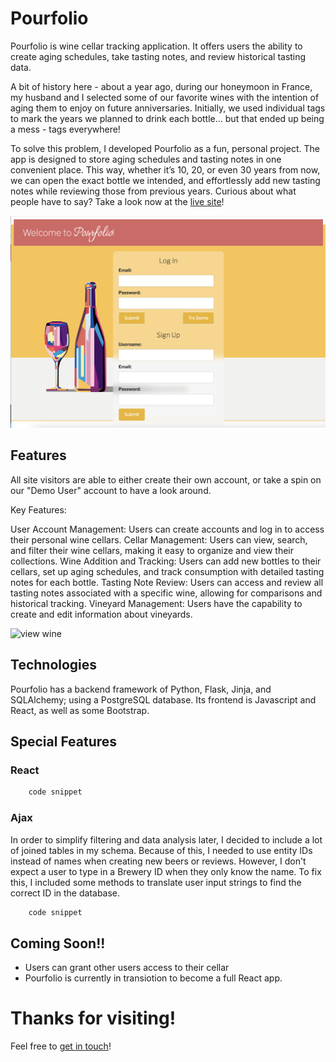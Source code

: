 # Pourfolio
Pourfolio is wine cellar tracking application. It offers users the ability to create aging schedules, take tasting notes, and review historical tasting data.

A bit of history here - about a year ago, during our honeymoon in France, my husband and I selected some of our favorite wines with the intention of aging them to enjoy on future anniversaries. Initially, we used individual tags to mark the years we planned to drink each bottle... but that ended up being a mess - tags everywhere!

To solve this problem, I developed Pourfolio as a fun, personal project. The app is designed to store aging schedules and tasting notes in one convenient place. This way, whether it’s 10, 20, or even 30 years from now, we can open the exact bottle we intended, and effortlessly add new tasting notes while reviewing those from previous years.
Curious about what people have to say? Take a look now at the [live site](https://www.pourfolio.com)!

![log-in](static/imgs/login.jpg)

## Features

All site visitors are able to either create their own account, or take a spin on our "Demo User" account to have a look around.  

Key Features:

User Account Management: Users can create accounts and log in to access their personal wine cellars.
Cellar Management: Users can view, search, and filter their wine cellars, making it easy to organize and view their collections.
Wine Addition and Tracking: Users can add new bottles to their cellars, set up aging schedules, and track consumption with detailed tasting notes for each bottle.
Tasting Note Review: Users can access and review all tasting notes associated with a specific wine, allowing for comparisons and historical tracking.
Vineyard Management: Users have the capability to create and edit information about vineyards.

![view wine](static/imgs/view_wine.png)

## Technologies

Pourfolio has a backend framework of Python, Flask, Jinja, and SQLAlchemy; using a PostgreSQL database.  Its frontend is Javascript and React, as well as some Bootstrap.  

## Special Features

### React

```javascript 
    code snippet
```


### Ajax
In order to simplify filtering and data analysis later, I decided to include a lot of joined tables in my schema.  Because of this, I needed to use entity IDs instead of names when creating new beers or reviews.  However, I don't expect a user to type in a Brewery ID when they only know the name.  To fix this, I included some methods to translate user input strings to find the correct ID in the database.  

```javascript 
    code snippet
```


## Coming Soon!!  
- Users can grant other users access to their cellar
- Pourfolio is currently in transiotion to become a full React app. 

# Thanks for visiting!  
Feel free to [get in touch](https://www.heyimhelen.com)!
